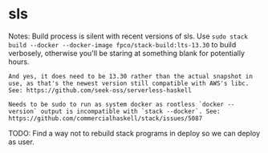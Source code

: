 # sls

Notes:
    Build process is silent with recent versions of sls. Use `sudo stack build --docker --docker-image fpco/stack-build:lts-13.30` to build verbosely, otherwise you'll be staring at something blank for potentially hours.

    And yes, it does need to be 13.30 rather than the actual snapshot in use, as that's the newest version still compatible with AWS's libc. See: https://github.com/seek-oss/serverless-haskell

    Needs to be sudo to run as system docker as rootless `docker --version` output is incompatible with `stack --docker`. See: https://github.com/commercialhaskell/stack/issues/5087

TODO:
    Find a way not to rebuild stack programs in deploy so we can deploy as user.